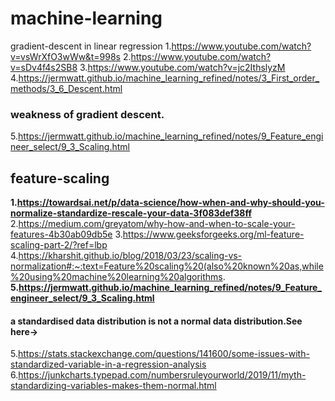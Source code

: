 # machine-learning
gradient-descent in linear regression
1.https://www.youtube.com/watch?v=vsWrXfO3wWw&t=998s
2.https://www.youtube.com/watch?v=sDv4f4s2SB8
3.https://www.youtube.com/watch?v=jc2IthslyzM
4.https://jermwatt.github.io/machine_learning_refined/notes/3_First_order_methods/3_6_Descent.html

### weakness of gradient descent.
5.https://jermwatt.github.io/machine_learning_refined/notes/9_Feature_engineer_select/9_3_Scaling.html

## feature-scaling
**1.https://towardsai.net/p/data-science/how-when-and-why-should-you-normalize-standardize-rescale-your-data-3f083def38ff**
2.https://medium.com/greyatom/why-how-and-when-to-scale-your-features-4b30ab09db5e
3.https://www.geeksforgeeks.org/ml-feature-scaling-part-2/?ref=lbp
4.https://kharshit.github.io/blog/2018/03/23/scaling-vs-normalization#:~:text=Feature%20scaling%20(also%20known%20as,while%20using%20machine%20learning%20algorithms.
**5.https://jermwatt.github.io/machine_learning_refined/notes/9_Feature_engineer_select/9_3_Scaling.html**

#### a standardised data distribution is not a normal data distribution.See here->
5.https://stats.stackexchange.com/questions/141600/some-issues-with-standardized-variable-in-a-regression-analysis
6.https://junkcharts.typepad.com/numbersruleyourworld/2019/11/myth-standardizing-variables-makes-them-normal.html
